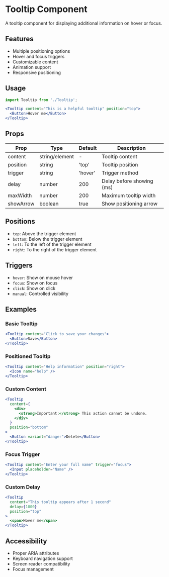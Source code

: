 # Tooltip Component

A tooltip component for displaying additional information on hover or focus.

## Features

- Multiple positioning options
- Hover and focus triggers
- Customizable content
- Animation support
- Responsive positioning

## Usage

```jsx
import Tooltip from './Tooltip';

<Tooltip content="This is a helpful tooltip" position="top">
  <Button>Hover me</Button>
</Tooltip>
```

## Props

| Prop | Type | Default | Description |
|------|------|---------|-------------|
| content | string/element | - | Tooltip content |
| position | string | 'top' | Tooltip position |
| trigger | string | 'hover' | Trigger method |
| delay | number | 200 | Delay before showing (ms) |
| maxWidth | number | 200 | Maximum tooltip width |
| showArrow | boolean | true | Show positioning arrow |

## Positions

- `top`: Above the trigger element
- `bottom`: Below the trigger element
- `left`: To the left of the trigger element
- `right`: To the right of the trigger element

## Triggers

- `hover`: Show on mouse hover
- `focus`: Show on focus
- `click`: Show on click
- `manual`: Controlled visibility

## Examples

### Basic Tooltip
```jsx
<Tooltip content="Click to save your changes">
  <Button>Save</Button>
</Tooltip>
```

### Positioned Tooltip
```jsx
<Tooltip content="Help information" position="right">
  <Icon name="help" />
</Tooltip>
```

### Custom Content
```jsx
<Tooltip 
  content={
    <div>
      <strong>Important:</strong> This action cannot be undone.
    </div>
  }
  position="bottom"
>
  <Button variant="danger">Delete</Button>
</Tooltip>
```

### Focus Trigger
```jsx
<Tooltip content="Enter your full name" trigger="focus">
  <Input placeholder="Name" />
</Tooltip>
```

### Custom Delay
```jsx
<Tooltip 
  content="This tooltip appears after 1 second"
  delay={1000}
  position="top"
>
  <span>Hover me</span>
</Tooltip>
```

## Accessibility

- Proper ARIA attributes
- Keyboard navigation support
- Screen reader compatibility
- Focus management